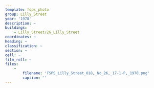 ```yaml
---
template: fsps_photo
group: Lilly_Street
year: '1978'
description: ~
buildings:
    - Lilly_Street/26_Lilly_Street
coordinates: ~
heading: ~
classification: ~
section: ~
cell: ~
film_roll: ~
files:
    -
        filename: 'FSPS_Lilly_Street_018,_No_26,_17-1-P,_1978.png'
        caption: ''
---
```

